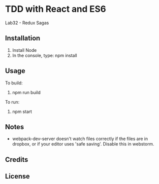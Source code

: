 # TDD with React and ES6

Lab32 - Redux Sagas

## Installation

1. Install Node
2. In the console, type: npm install

## Usage

To build:

1. npm run build

To run:

1. npm start

## Notes

* webpack-dev-server doesn't watch files correctly if the files are in 
  dropbox, or if your editor uses 'safe saving'. Disable this in 
  webstorm.

## Credits

## License
